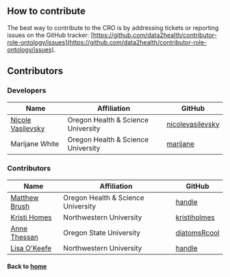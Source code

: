 ---
---
## How to contribute

The best way to contribute to the CRO is by addressing tickets or reporting issues on the GitHub tracker: [https://github.com/data2health/contributor-role-ontology/issues](https://github.com/data2health/contributor-role-ontology/issues).

## Contributors

### Developers

Name | Affiliation | GitHub
--- | --- | ---
[Nicole Vasilevsky](https://www.ohsu.edu/people/nicole-vasilevsky/AFE02EDDEA27ECE3D94EFA42F7295044) | Oregon Health & Science University | [nicolevasilevsky](https://github.com/nicolevasilevsky)
Marijane White | Oregon Health & Science University | [marijane](https://github.com/marijane)

### Contributors

Name | Affiliation | GitHub
--- | --- | ---
[Matthew Brush]() | Oregon Health & Science University | [handle](https://github.com/) 
[Kristi Homes]() | Northwestern University | [kristiholmes](https://github.com/kristihomes) 
[Anne Thessan]() | Oregon State University | [diatomsRcool](https://github.com/diatomsRcool) 
[Lisa O'Keefe]() | Northwestern University | [handle](https://github.com/) 

#### Back to [home](https://data2health.github.io/contributor-role-ontology/)
